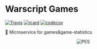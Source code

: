 # Warscript Games

[![Travis](https://travis-ci.org/HotCodeGroup/warscript-games.svg?branch=master)](https://travis-ci.org/HotCodeGroup/warscript-games)
[![rcard](https://goreportcard.com/badge/github.com/HotCodeGroup/warscript-games)](https://goreportcard.com/report/github.com/HotCodeGroup/warscript-games)
[![codecov](https://codecov.io/gh/HotCodeGroup/warscript-games/branch/master/graph/badge.svg)](https://codecov.io/gh/HotCodeGroup/warscript-games)

👾 Microservice for games&amp;game-statistics

<p align="center">
  <img src="https://www.igneous.io/hs-fs/hubfs/gopher3.png?width=400&height=214&name=gopher3.png" alt="PES"/>
</p>